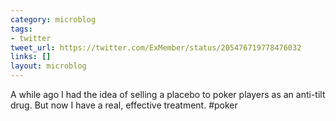 ```yaml
---
category: microblog
tags:
- twitter
tweet_url: https://twitter.com/ExMember/status/205476719778476032
links: []
layout: microblog
---
```

A while ago I had the idea of selling a placebo to poker players as an anti-tilt drug. But now I have a real, effective treatment. #poker
